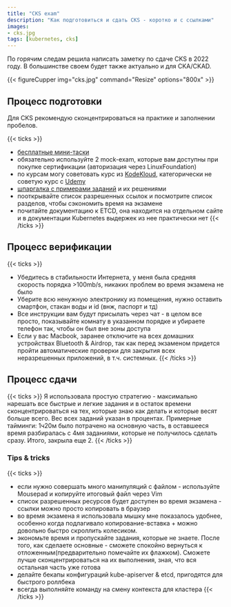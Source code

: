 ```yaml
---
title: "CKS exam"
description: "Как подготовиться и сдать CKS - коротко и с ссылками"
images:
- cks.jpg
tags: [kubernetes, cks]
---
```


По горячим следам решила написать заметку по сдаче CKS в 2022 году. В большинстве своем будет также актуально и для CKA/CKAD.

{{< figureCupper img="cks.jpg" command="Resize" options="800x" >}}

## Процесс подготовки

Для CKS рекомендую сконцентрироваться на практике и заполнении пробелов.

{{< ticks >}}
* [бесплатные мини-таски](https://killercoda.com/killer-shell-cks)
* обязательно используйте 2 mock-exam, которые вам доступны при покупке сертификации (авторизация через LinuxFoundation)
* по курсам могу советовать курс из [KodeKloud](https://kodekloud.com/courses/certified-kubernetes-security-specialist-cks/), категорически не советую курс с [Udemy](https://www.udemy.com/course/certified-kubernetes-security-specialist/)
* [шпаргалка с примерами заданий](https://drive.google.com/file/d/1Ok09giAi_xAUx_TRULQAhjj10Y8xGFri/view?usp=sharing) и их решениями
* пооткрывайте список разрешенных ссылок и посмотрите список разделов, чтобы сэкономить время на экзамене
* почитайте документацию к ETCD, она находится на отдельном сайте и в документации Kubernetes выдержек из нее практически нет
{{< /ticks >}}

## Процесс верификации

{{< ticks >}}
* Убедитесь в стабильности Интернета, у меня была средняя скорость порядка >100mb/s, никаких проблем во время экзамена не было
* Уберите всю ненужную электронику из помещения, нужно оставить смартфон, стакан воды и id (внж, паспорт и тд)
* Все инструкции вам будут присылать через чат - в целом все просто, показывайте комнату в указанном порядке и убираете телефон так, чтобы он был вне зоны доступа
* Если у вас Macbook, заранее отключите на всех домашних устройствах Bluetooth & Airdrop, так как перед экзаменом придется пройти автоматические проверки для закрытия всех неразрешенных приложений, в т.ч. системных.
{{< /ticks >}}

## Процесс сдачи

{{< ticks >}}
Я использовала простую стратегию - максимально нарешать все быстрые и легкие задания и в остаток времени сконцентрироваться на тех, которые знаю как делать и которые весят больше всего. Вес всех заданий указан в процентах.
Примерные тайминги: 1ч20м было потрачено на основную часть, в оставшееся время разбиралась с 4мя заданиями, которые не получилось сделать сразу. Итого, закрыла еще 2.
{{< /ticks >}}

### Tips & tricks

{{< ticks >}}
* если нужно совершать много манипуляций с файлом - используйте Mousepad и копируйте итоговый файл через Vim
* список разрешенных ресурсов будет доступен во время экзамена - ссылки можно просто копировать в браузер
* во время экзамена я использовала мышку мне показалось удобнее, особенно когда подлагивало копирование-вставка + можно довольно быстро скроллить колесиком.
* экономьте время и пропускайте задания, которые не знаете. После того, как сделаете основные - сможете спокойно вернуться к отложенным(предварительно помечайте их флажком). Сможете лучше сконцентрироваться на их выполнения, зная, что вся остальная часть уже готова
* делайте бекапы конфигураций kube-apiserver & etcd, пригодятся для быстрого роллбека
* всегда выполняйте команду на смену контекста для кластера
{{< /ticks >}}
